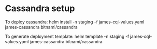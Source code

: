 # Cassandra setup

To deploy cassandra:
helm install -n staging -f james-cql-values.yaml james-cassandra bitnami/cassandra 

To generate deployment template:
helm template -n staging -f james-cql-values.yaml james-cassandra bitnami/cassandra 

# 